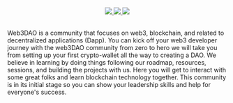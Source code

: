 
<br>
<p align="center">
<a href="https://discord.gg/tQBjTkGu" alt="community-discord-server">
   <img src="https://img.shields.io/discord/835424705410236427?logo=discord&?style=for-the-badge&colorB=5865F2" target="blank" />
</a>
<a href= "https://github.com/Web3DAO-Community" alt = "Stars">
  <img src = "https://img.shields.io/github/stars/web3community?style=social" target="blank" />
</a>
<a href="https://twitter.com/Web3DAO_" alt="Follow Web3Community on Twitter">
<img src="https://img.shields.io/twitter/follow/web3community?label=Web3Community&style=social" /></a>
</p>
<br>
Web3DAO is a community that focuses on web3, blockchain, and related to decentralized applications (Dapp). You can kick off your web3 developer journey with the web3DAO community from zero to hero we will take you from setting up your first crypto-wallet all the way to creating a DAO. We believe in learning by doing things following our roadmap, resources, sessions, and building the projects with us. Here you will get to interact with some great folks and learn blockchain technology together. This community is in its initial stage so you can show your leadership skills and help for everyone's success.

<!--

**Here are some ideas to get you started:**

🙋‍♀️ A short introduction - what is your organization all about?
🌈 Contribution guidelines - how can the community get involved?
👩‍💻 Useful resources - where can the community find your docs? Is there anything else the community should know?
🍿 Fun facts - what does your team eat for breakfast?
🧙 Remember, you can do mighty things with the power of [Markdown](https://docs.github.com/github/writing-on-github/getting-started-with-writing-and-formatting-on-github/basic-writing-and-formatting-syntax)
-->
